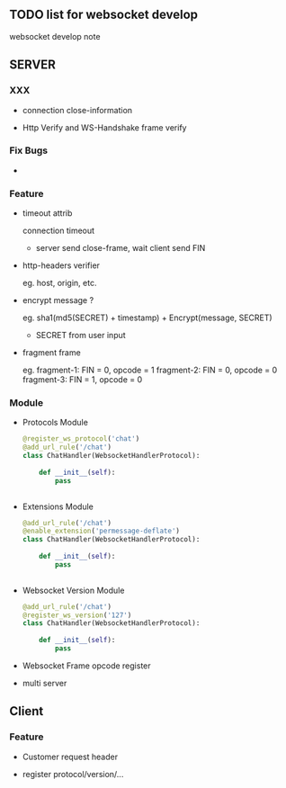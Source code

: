 TODO list for websocket develop
-------------------------------

websocket develop note

## SERVER

### XXX

 * connection close-information

 * Http Verify and WS-Handshake frame verify

### Fix Bugs

 * 


### Feature

 * timeout attrib

    connection timeout

    * server send close-frame, wait client send FIN


 * http-headers verifier

    eg. host, origin, etc.


 * encrypt message ?
    
    eg. sha1(md5(SECRET) + timestamp) + Encrypt(message, SECRET)
        
    * SECRET from user input
    
 
 * fragment frame
 
    eg. fragment-1: FIN = 0, opcode = 1
        fragment-2: FIN = 0, opcode = 0
        fragment-3: FIN = 1, opcode = 0 
   
   
### Module

 * Protocols Module

    ```python
    @register_ws_protocol('chat')
    @add_url_rule('/chat')
    class ChatHandler(WebsocketHandlerProtocol):
        
        def __init__(self):
            pass
        
    ```

 * Extensions Module

    ```python
    @add_url_rule('/chat')
    @enable_extension('permessage-deflate')
    class ChatHandler(WebsocketHandlerProtocol):
        
        def __init__(self):
            pass
        
    ```

 * Websocket Version Module

    ```python
    @add_url_rule('/chat')
    @register_ws_version('127')
    class ChatHandler(WebsocketHandlerProtocol):
        
        def __init__(self):
            pass
    ```
 
 * Websocket Frame opcode register 
 
 
 * multi server

## Client

### Feature

 * Customer request header
 
 * register protocol/version/...
 